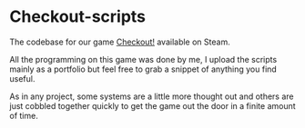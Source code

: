 # Checkout-scripts

The codebase for our game [Checkout!](https://store.steampowered.com/app/2757500/Checkout/) available on Steam.

All the programming on this game was done by me, I upload the scripts mainly as a portfolio but feel free to grab a snippet of anything you find useful.

As in any project, some systems are a little more thought out and others are just cobbled together quickly to get the game out the door in a finite amount of time.
